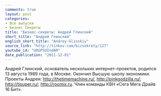 ```yaml
---
comments: true
layout: post
categories:
- Все выпуски
- Бизнес Секреты
title: "Бизнес-секреты: Андрей Глинский"
short_title: "Андрей Глинский"
english_short_title: "Andrey-Glinskiy"
source_link: "http://tinkov.com/bizsekrety/127"
youtube_id: "UDGPSUIndAM"
date_publication: "2011-12-01"
---
```

Андрей Глинский, основатель нескольких интернет-проектов, родился 13 августа 1989 года, в Москве. Окончил Высшую школу экономики. Проекты Андрея: http://thetimemachine.ru/, http://pinkgodzilla.ru/; http://tisuper.ru/; http://roomix.ru. Член команды КВН «Сега Мега Драйв 16 Бит».
